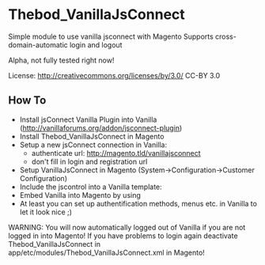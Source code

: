 Thebod_VanillaJsConnect
=

Simple module to use vanilla jsconnect with Magento
Supports cross-domain-automatic login and logout

Alpha, not fully tested right now!

License: http://creativecommons.org/licenses/by/3.0/ CC-BY 3.0

How To
------

- Install jsConnect Vanilla Plugin into Vanilla (http://vanillaforums.org/addon/jsconnect-plugin)
- Install Thebod_VanillaJsConnect in Magento
- Setup a new jsConnect connection in Vanilla:
  - authenticate url: http://magento.tld/vanillajsconnect
  - don't fill in login and registration url
- Setup VanillaJsConnect in Magento (System->Configuration->Customer Configuration)
- Include the jscontrol into a Vanilla template: <script type="text/javascript" src="http://magento.tld/vanillajsconnect/index/jscontrol"></script>
- Embed Vanilla into Magento by using <script type="text/javascript" src="http://vanilla.tld/vanilla/plugins/embedvanilla/remote.js"></script>
- At least you can set up authentification methods, menus etc. in Vanilla to let it look nice ;)

WARNING:
You will now automatically logged out of Vanilla if you are not logged in into Magento!
If you have problems to login again deactivate Thebod_VanillaJsConnect in app/etc/modules/Thebod_VanillaJsConnect.xml in Magento!